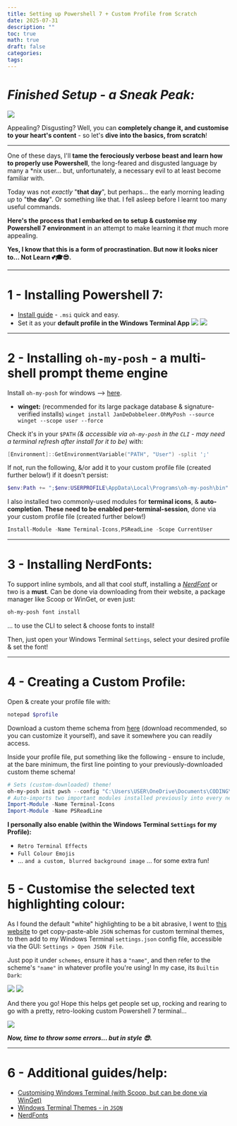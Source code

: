```yaml
---
title: Setting up Powershell 7 + Custom Profile from Scratch
date: 2025-07-31
description: ""
toc: true
math: true
draft: false
categories: 
tags:
---
```


# *Finished Setup - a Sneak Peak:*
![](/posts/19/Pasted%20image%2020250731224132.png)

Appealing? Disgusting? Well, you can **completely change it, and customise to your heart's content** - so let's **dive into the basics, from scratch**!

---

One of these days, I'll **tame the ferociously verbose beast and learn how to properly use Powershell**, the long-feared and disgusted language by many a *nix user... but, unfortunately, a necessary evil to at least become familiar with. 

Today was not *exactly* "**that day**", but perhaps... the early morning leading *up* to "**the day**". Or something like that. I fell asleep before I learnt too many useful commands.

**Here's the process that I embarked on to setup & customise my Powershell 7 environment** in an attempt to make learning it *that* much more appealing.

**Yes, I know that this is a form of procrastination. But now it looks nicer to... Not Learn 💕🎓😎.**

---

# 1 - Installing Powershell 7:
- [Install guide](https://learn.microsoft.com/en-us/powershell/scripting/install/installing-powershell-on-windows?view=powershell-7.5#msi) - `.msi` quick and easy.
- Set it as your **default profile in the Windows Terminal App**
  ![](/posts/19/Pasted%20image%2020250801001147.png)
  ![](/posts/19/Pasted%20image%2020250801001057.png)

---
# 2 - Installing `oh-my-posh` - a multi-shell prompt theme engine

Install `oh-my-posh` for windows --> [here](https://ohmyposh.dev/docs/installation/windows).
- **winget:** (recommended for its large package database & signature-verified installs) 
  `winget install JanDeDobbeleer.OhMyPosh --source winget --scope user --force`

Check it's in your `$PATH` *(& accessible via `oh-my-posh` in the `CLI` - may need a terminal refresh after install for it to be)* with:

``` powershell
[Environment]::GetEnvironmentVariable("PATH", "User") -split ';'
```

If not, run the following, &/or add it to your custom profile file (created further below!) if it doesn't persist:

``` powershell
$env:Path += ";$env:USERPROFILE\AppData\Local\Programs\oh-my-posh\bin"
```

I also installed two commonly-used modules for **terminal icons**, & **auto-completion**. **These need to be enabled per-terminal-session**, done via your custom profile file (created further below!)

``` powershell
Install-Module -Name Terminal-Icons,PSReadLine -Scope CurrentUser

```

---
# 3 - Installing NerdFonts:

To support inline symbols, and all that cool stuff, installing a *[NerdFont](https://www.nerdfonts.com/font-downloads)* or two is a **must**. Can be done via downloading from their website, a package manager like Scoop or WinGet, or even just:

``` powershell
oh-my-posh font install
```
... to use the CLI to select & choose fonts to install!

Then, just open your Windows Terminal `Settings`, select your desired profile & set the font!

---

# 4 - Creating a Custom Profile:

Open & create your profile file with:
``` powershell
notepad $profile
```
Download a custom theme schema from [here](https://ohmyposh.dev/docs/themes) (download recommended, so you can customize it yourself), and save it somewhere you can readily access.

Inside your profile file, put something like the following - ensure to include, at the bare minimum, the first line pointing to your previously-downloaded custom theme schema!

``` powershell
# Sets (custom-downloaded) theme!
oh-my-posh init pwsh --config "C:\Users\USER\OneDrive\Documents\CODING\Powershell7\Config\wholespace.omp.json" | Invoke-Expression
# Auto-imports two important modules installed previously into every new session: 
Import-Module -Name Terminal-Icons
Import-Module -Name PSReadLine

```

**I personally also enable (within the Windows Terminal `Settings` for my Profile):**
- `Retro Terminal Effects`
- `Full Colour Emojis`
- ... `and a custom, blurred background image`
... for some extra fun!

# 5 - Customise the selected text highlighting colour:

As I found the default "white" highlighting to be a bit abrasive, I went to [this website](https://windowsterminalthemes.dev/) to get copy-paste-able `JSON` schemas for custom terminal themes, to then add to my Windows Terminal `settings.json` config file, accessible via the GUI: `Settings > Open JSON File`.

Just pop it under `schemes`, ensure it has a `"name"`, and then refer to the scheme's `"name"` in whatever profile you're using! In my case, its `Builtin Dark`:

![](/posts/19/Pasted%20image%2020250731235532.png)
![](/posts/19/Pasted%20image%2020250731235659.png)

And there you go! Hope this helps get people set up, rocking and rearing to go with a pretty, retro-looking custom Powershell 7 terminal...

![](/posts/19/Pasted%20image%2020250731224132.png)

***Now, time to throw some errors... but in style 😎.***

---

# 6 - Additional guides/help:
- [Customising Windows Terminal (with Scoop, but can be done via WinGet)](https://medium.com/@anitjha31/elevate-your-windows-powershell-my-personal-customization-guide-b2dbbe9d766c)
- [Windows Terminal Themes - in `JSON`](https://windowsterminalthemes.dev/)
- [NerdFonts](https://www.nerdfonts.com/font-downloads)